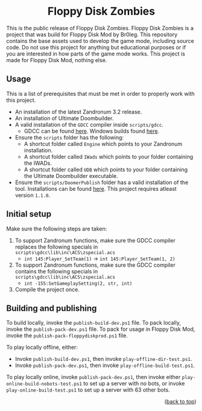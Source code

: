 


<!-- Anchor for the "back to top" links -->
<a id="readme-top"></a>

<!-- Project logo -->
<br />
<div align="center">
  <h1>Floppy Disk Zombies</h1>
</div>

This is the public release of Floppy Disk Zombies. Floppy Disk Zombies is a project that was build for Floppy Disk Mod by Br0leg. This repository contains the base assets used to develop the game mode, including source code. Do not use this project for anything but educational purposes or if you are interested in how parts of the game mode works. This project is made for Floppy Disk Mod, nothing else.

## Usage
This is a list of prerequisites that must be met in order to properly work with this project.
- An installation of the latest Zandronum 3.2 release.
- An installation of Ultimate Doombuilder.
- A valid installation of the `GDCC` compiler inside `scripts/gdcc`.
	- GDCC can be found [here](https://github.com/DavidPH/GDCC/tags). Windows builds found [here](https://www.dropbox.com/sh/5wae0ro7vuesud7/AADSyNu4S89Gc2RJc0PdS3qHa?dl=0).
- Ensure the `scripts` folder has the following:
	- A shortcut folder called `Engine` which points to your Zandronum installation.
	- A shortcut folder called `IWads` which points to your folder containing the IWADs.
	- A shortcut folder called `UDB` which points to your folder containing the Ultimate Doombuilder executable.
- Ensure the `scripts/DoomerPublish` folder has a valid installation of the tool. Installations can be found [here](https://github.com/RoyDefined/DoomerPublish/tags). This project requires atleast version `1.1.0`.

## Initial setup
Make sure the following steps are taken:
1. To support Zandronum functions, make sure the GDCC compiler replaces the following specials in `scripts\gdcc\lib\inc\ACS\zspecial.acs`
   - `int 145:Player_SetTeam(1)` -> `int 145:Player_SetTeam(1, 2)`
2. To support Zandronum functions, make sure the GDCC compiler contains the following specials in `scripts\gdcc\lib\inc\ACS\zspecial.acs`
   - `int -155:SetGameplaySetting(2, str, int)`
3. Compile the project once.


## Building and publishing
To build locally, invoke the `publish-build-dev.ps1` file.
To pack locally, invoke the `publish-pack-dev.ps1` file.
To pack for usage in Floppy Disk Mod, invoke the `publish-pack-floppydiskprod.ps1` file.

To play locally offline, either:
 - Invoke `publish-build-dev.ps1`, then invoke `play-offline-dir-test.ps1`.
 - Invoke `publish-pack-dev.ps1`, then invoke `play-offline-build-test.ps1`.
 
To play locally online, invoke `publish-pack-dev.ps1`, then invoke either `play-online-build-nobots-test.ps1` to set up a server with no bots, or invoke `play-online-build-test.ps1` to set up a server with 63 other bots.

<p align="right">(<a href="#readme-top">back to top</a>)</p>